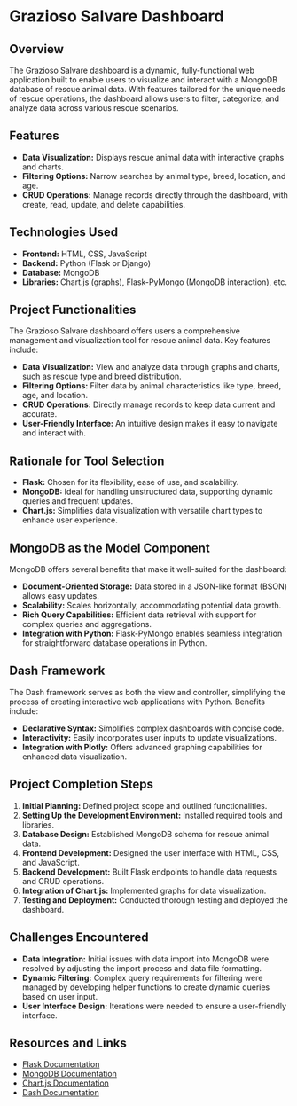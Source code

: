 
# Grazioso Salvare Dashboard

## Overview
The Grazioso Salvare dashboard is a dynamic, fully-functional web application built to enable users to visualize and interact with a MongoDB database of rescue animal data. With features tailored for the unique needs of rescue operations, the dashboard allows users to filter, categorize, and analyze data across various rescue scenarios.

## Features
- **Data Visualization:** Displays rescue animal data with interactive graphs and charts.
- **Filtering Options:** Narrow searches by animal type, breed, location, and age.
- **CRUD Operations:** Manage records directly through the dashboard, with create, read, update, and delete capabilities.
  
## Technologies Used
- **Frontend:** HTML, CSS, JavaScript
- **Backend:** Python (Flask or Django)
- **Database:** MongoDB
- **Libraries:** Chart.js (graphs), Flask-PyMongo (MongoDB interaction), etc.

## Project Functionalities
The Grazioso Salvare dashboard offers users a comprehensive management and visualization tool for rescue animal data. Key features include:

- **Data Visualization:** View and analyze data through graphs and charts, such as rescue type and breed distribution.
- **Filtering Options:** Filter data by animal characteristics like type, breed, age, and location.
- **CRUD Operations:** Directly manage records to keep data current and accurate.
- **User-Friendly Interface:** An intuitive design makes it easy to navigate and interact with.

## Rationale for Tool Selection
- **Flask:** Chosen for its flexibility, ease of use, and scalability.
- **MongoDB:** Ideal for handling unstructured data, supporting dynamic queries and frequent updates.
- **Chart.js:** Simplifies data visualization with versatile chart types to enhance user experience.

## MongoDB as the Model Component
MongoDB offers several benefits that make it well-suited for the dashboard:
- **Document-Oriented Storage:** Data stored in a JSON-like format (BSON) allows easy updates.
- **Scalability:** Scales horizontally, accommodating potential data growth.
- **Rich Query Capabilities:** Efficient data retrieval with support for complex queries and aggregations.
- **Integration with Python:** Flask-PyMongo enables seamless integration for straightforward database operations in Python.

## Dash Framework
The Dash framework serves as both the view and controller, simplifying the process of creating interactive web applications with Python. Benefits include:
- **Declarative Syntax:** Simplifies complex dashboards with concise code.
- **Interactivity:** Easily incorporates user inputs to update visualizations.
- **Integration with Plotly:** Offers advanced graphing capabilities for enhanced data visualization.

## Project Completion Steps
1. **Initial Planning:** Defined project scope and outlined functionalities.
2. **Setting Up the Development Environment:** Installed required tools and libraries.
3. **Database Design:** Established MongoDB schema for rescue animal data.
4. **Frontend Development:** Designed the user interface with HTML, CSS, and JavaScript.
5. **Backend Development:** Built Flask endpoints to handle data requests and CRUD operations.
6. **Integration of Chart.js:** Implemented graphs for data visualization.
7. **Testing and Deployment:** Conducted thorough testing and deployed the dashboard.

## Challenges Encountered
- **Data Integration:** Initial issues with data import into MongoDB were resolved by adjusting the import process and data file formatting.
- **Dynamic Filtering:** Complex query requirements for filtering were managed by developing helper functions to create dynamic queries based on user input.
- **User Interface Design:** Iterations were needed to ensure a user-friendly interface.

## Resources and Links
- [Flask Documentation](https://flask.palletsprojects.com/)
- [MongoDB Documentation](https://www.mongodb.com/docs/)
- [Chart.js Documentation](https://www.chartjs.org/docs/)
- [Dash Documentation](https://dash.plotly.com/)

